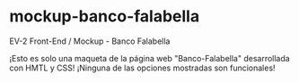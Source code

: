 # mockup-banco-falabella
EV-2 Front-End / Mockup - Banco Falabella

¡Esto es solo una maqueta de la página web "Banco-Falabella" desarrollada con HMTL y CSS!
¡Ninguna de las opciones mostradas son funcionales!
